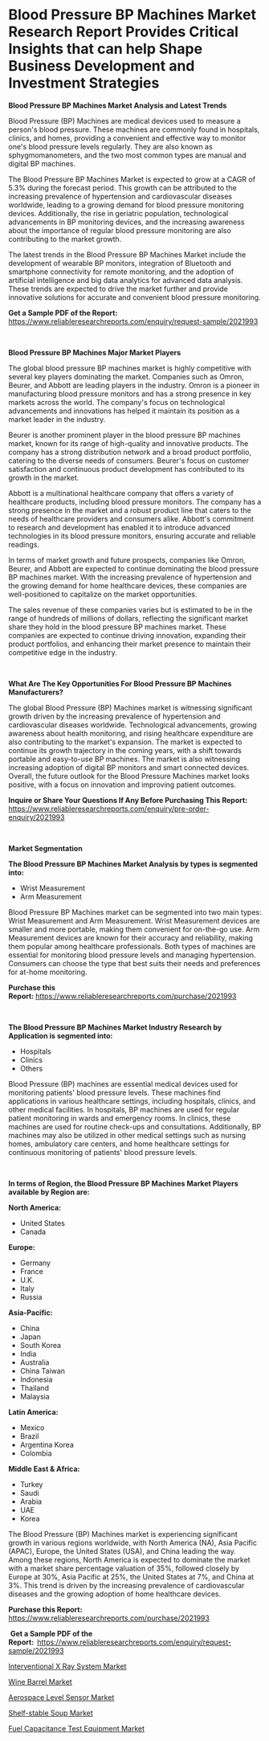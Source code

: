 <p><h1>Blood Pressure BP Machines Market Research Report Provides Critical Insights that can help Shape Business Development and Investment Strategies</h1></p><p><strong>Blood Pressure BP Machines Market Analysis and Latest Trends</strong></p>
<p><p>Blood Pressure (BP) Machines are medical devices used to measure a person's blood pressure. These machines are commonly found in hospitals, clinics, and homes, providing a convenient and effective way to monitor one's blood pressure levels regularly. They are also known as sphygmomanometers, and the two most common types are manual and digital BP machines.</p><p>The Blood Pressure BP Machines Market is expected to grow at a CAGR of 5.3% during the forecast period. This growth can be attributed to the increasing prevalence of hypertension and cardiovascular diseases worldwide, leading to a growing demand for blood pressure monitoring devices. Additionally, the rise in geriatric population, technological advancements in BP monitoring devices, and the increasing awareness about the importance of regular blood pressure monitoring are also contributing to the market growth.</p><p>The latest trends in the Blood Pressure BP Machines Market include the development of wearable BP monitors, integration of Bluetooth and smartphone connectivity for remote monitoring, and the adoption of artificial intelligence and big data analytics for advanced data analysis. These trends are expected to drive the market further and provide innovative solutions for accurate and convenient blood pressure monitoring.</p></p>
<p><strong>Get a Sample PDF of the Report:&nbsp;</strong> <a href="https://www.reliableresearchreports.com/enquiry/request-sample/2021993">https://www.reliableresearchreports.com/enquiry/request-sample/2021993</a></p>
<p>&nbsp;</p>
<p><strong>Blood Pressure BP Machines Major Market Players</strong></p>
<p><p>The global blood pressure BP machines market is highly competitive with several key players dominating the market. Companies such as Omron, Beurer, and Abbott are leading players in the industry. Omron is a pioneer in manufacturing blood pressure monitors and has a strong presence in key markets across the world. The company's focus on technological advancements and innovations has helped it maintain its position as a market leader in the industry.</p><p>Beurer is another prominent player in the blood pressure BP machines market, known for its range of high-quality and innovative products. The company has a strong distribution network and a broad product portfolio, catering to the diverse needs of consumers. Beurer's focus on customer satisfaction and continuous product development has contributed to its growth in the market.</p><p>Abbott is a multinational healthcare company that offers a variety of healthcare products, including blood pressure monitors. The company has a strong presence in the market and a robust product line that caters to the needs of healthcare providers and consumers alike. Abbott's commitment to research and development has enabled it to introduce advanced technologies in its blood pressure monitors, ensuring accurate and reliable readings.</p><p>In terms of market growth and future prospects, companies like Omron, Beurer, and Abbott are expected to continue dominating the blood pressure BP machines market. With the increasing prevalence of hypertension and the growing demand for home healthcare devices, these companies are well-positioned to capitalize on the market opportunities.</p><p>The sales revenue of these companies varies but is estimated to be in the range of hundreds of millions of dollars, reflecting the significant market share they hold in the blood pressure BP machines market. These companies are expected to continue driving innovation, expanding their product portfolios, and enhancing their market presence to maintain their competitive edge in the industry.</p></p>
<p>&nbsp;</p>
<p><strong>What Are The Key Opportunities For Blood Pressure BP Machines Manufacturers?</strong></p>
<p><p>The global Blood Pressure (BP) Machines market is witnessing significant growth driven by the increasing prevalence of hypertension and cardiovascular diseases worldwide. Technological advancements, growing awareness about health monitoring, and rising healthcare expenditure are also contributing to the market's expansion. The market is expected to continue its growth trajectory in the coming years, with a shift towards portable and easy-to-use BP machines. The market is also witnessing increasing adoption of digital BP monitors and smart connected devices. Overall, the future outlook for the Blood Pressure Machines market looks positive, with a focus on innovation and improving patient outcomes.</p></p>
<p><strong>Inquire or Share Your Questions If Any Before Purchasing This Report:</strong> <a href="https://www.reliableresearchreports.com/enquiry/pre-order-enquiry/2021993">https://www.reliableresearchreports.com/enquiry/pre-order-enquiry/2021993</a></p>
<p>&nbsp;</p>
<p><strong>Market Segmentation</strong></p>
<p><strong>The Blood Pressure BP Machines Market Analysis by types is segmented into:</strong></p>
<p><ul><li>Wrist Measurement</li><li>Arm Measurement</li></ul></p>
<p><p>Blood Pressure BP Machines market can be segmented into two main types: Wrist Measurement and Arm Measurement. Wrist Measurement devices are smaller and more portable, making them convenient for on-the-go use. Arm Measurement devices are known for their accuracy and reliability, making them popular among healthcare professionals. Both types of machines are essential for monitoring blood pressure levels and managing hypertension. Consumers can choose the type that best suits their needs and preferences for at-home monitoring.</p></p>
<p><strong>Purchase this Report:&nbsp;</strong><a href="https://www.reliableresearchreports.com/purchase/2021993">https://www.reliableresearchreports.com/purchase/2021993</a></p>
<p>&nbsp;</p>
<p><strong>The Blood Pressure BP Machines Market Industry Research by Application is segmented into:</strong></p>
<p><ul><li>Hospitals</li><li>Clinics</li><li>Others</li></ul></p>
<p><p>Blood Pressure (BP) machines are essential medical devices used for monitoring patients' blood pressure levels. These machines find applications in various healthcare settings, including hospitals, clinics, and other medical facilities. In hospitals, BP machines are used for regular patient monitoring in wards and emergency rooms. In clinics, these machines are used for routine check-ups and consultations. Additionally, BP machines may also be utilized in other medical settings such as nursing homes, ambulatory care centers, and home healthcare settings for continuous monitoring of patients' blood pressure levels.</p></p>
<p>&nbsp;</p>
<p><strong>In terms of Region, the Blood Pressure BP Machines Market Players available by Region are:</strong></p>
<p>
    <p> <strong> North America: </strong>
        <ul>
            <li>United States</li>
            <li>Canada</li>
        </ul>
        </p> 
    <p> <strong> Europe: </strong>
        <ul>
            <li>Germany</li>
            <li>France</li>
            <li>U.K.</li>
            <li>Italy</li>
            <li>Russia</li>
        </ul>
        </p> 
    <p> <strong> Asia-Pacific: </strong>
        <ul>
            <li>China</li>
            <li>Japan</li>
            <li>South Korea</li>
            <li>India</li>
            <li>Australia</li>
            <li>China Taiwan</li>
            <li>Indonesia</li>
            <li>Thailand</li>
            <li>Malaysia</li>
        </ul>
        </p> 
    <p> <strong> Latin America: </strong>
        <ul>
            <li>Mexico</li>
            <li>Brazil</li>
            <li>Argentina Korea</li>
            <li>Colombia</li>
        </ul>
        </p> 
    <p> <strong> Middle East & Africa: </strong>
        <ul>
            <li>Turkey</li>
            <li>Saudi</li>
            <li>Arabia</li>
            <li>UAE</li>
            <li>Korea</li>
        </ul>
    </p>
    </p>
<p><p>The Blood Pressure (BP) Machines market is experiencing significant growth in various regions worldwide, with North America (NA), Asia Pacific (APAC), Europe, the United States (USA), and China leading the way. Among these regions, North America is expected to dominate the market with a market share percentage valuation of 35%, followed closely by Europe at 30%, Asia Pacific at 25%, the United States at 7%, and China at 3%. This trend is driven by the increasing prevalence of cardiovascular diseases and the growing adoption of home healthcare devices.</p></p>
<p><strong>Purchase this Report: </strong><a href="https://www.reliableresearchreports.com/purchase/2021993">https://www.reliableresearchreports.com/purchase/2021993</a></p>
<p>&nbsp;<strong>Get a Sample PDF of the Report:&nbsp;&nbsp;</strong><a href="https://www.reliableresearchreports.com/enquiry/request-sample/2021993">https://www.reliableresearchreports.com/enquiry/request-sample/2021993</a></p>
<p><strong></strong></p>
<p><p><a href="https://iodized-pantydraco-05c.notion.site/Interventional-X-Ray-System-Market-Size-Global-Industry-Overview-Market-Segmentation-and-Forecast--6431dccbb0374d47a1e7e2ab1ed99832">Interventional X Ray System Market</a></p><p><a href="https://view.publitas.com/reportprime-1/wine-barrel-market-provides-detailed-segmentation-of-this-market-based-on-type-application-and-region-and-forecast-for-the-period-from-2024-2031/">Wine Barrel Market</a></p><p><a href="https://view.publitas.com/reportprime-1/global-aerospace-level-sensor-market-by-types-applications-and-major-players-with-regional-growth-rate-analysis-and-development-situation-from-2024-to-2031/">Aerospace Level Sensor Market</a></p><p><a href="https://noble-drawer-34c.notion.site/Shelf-stable-Soup-Market-Size-Market-Trends-and-Growth-Outlook-forecasted-for-period-from-2024-to--f1e4729181a442e7991904cddefbc276">Shelf-stable Soup Market</a></p><p><a href="https://three-jumbo-f6d.notion.site/Fuel-Capacitance-Test-Equipment-Market-Size-2024-2031-Global-Industrial-Analysis-Key-Geographical-93c8d35f827d4058a0f2a7acf6a3f603">Fuel Capacitance Test Equipment Market</a></p></p>
